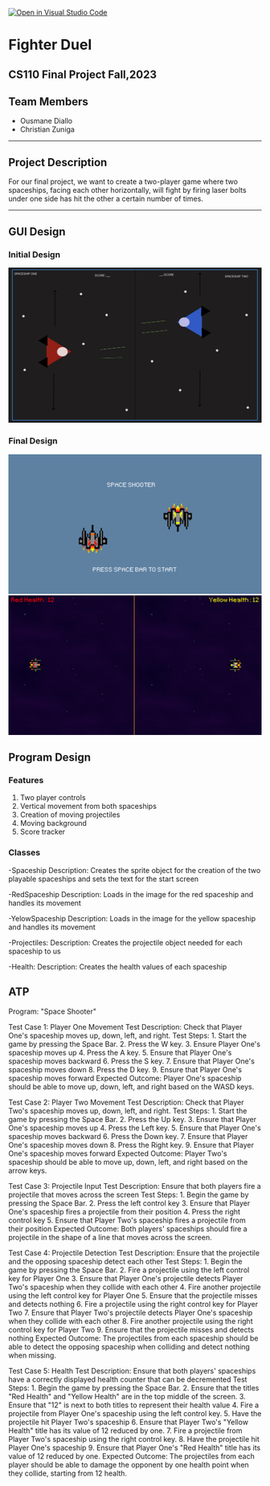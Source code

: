 [![Open in Visual Studio Code](https://classroom.github.com/assets/open-in-vscode-718a45dd9cf7e7f842a935f5ebbe5719a5e09af4491e668f4dbf3b35d5cca122.svg)](https://classroom.github.com/online_ide?assignment_repo_id=12862594&assignment_repo_type=AssignmentRepo)


# Fighter Duel
## CS110 Final Project  Fall,2023

## Team Members

- Ousmane Diallo
- Christian Zuniga

***

## Project Description

For our final project, we want to create a two-player game where two spaceships, facing each other horizontally, will fight by firing laser bolts under one side has hit the other a certain number of times.

***    

## GUI Design

### Initial Design

![initial gui](assets/Initial_GUI.jpg)

### Final Design

![final gui](assets/final_loading_screen.png)
![final gui](assets/final_gameshot.png)


## Program Design

### Features

1. Two player controls
2. Vertical movement from both spaceships
3. Creation of moving projectiles
4. Moving background
5. Score tracker

### Classes

-Spaceship Description: Creates the sprite object for the creation of the two playable spaceships and sets the text for the start screen

-RedSpaceship Description: Loads in the image for the red spaceship and handles its movement

-YelowSpaceship Description: Loads in the image for the yellow spaceship and handles its movement

-Projectiles: Description: Creates the projectile object needed for each spaceship to us

-Health: Description: Creates the health values of each spaceship

## ATP
Program: "Space Shooter"

Test Case 1: Player One Movement Test Description: Check that Player One's spaceship moves up, down, left, and right. Test Steps: 1. Start the game by pressing the Space Bar. 2. Press the W key. 3. Ensure Player One's spaceship moves up 4. Press the A key. 5. Ensure that Player One's spaceship moves backward 6. Press the S key. 7. Ensure that Player One's spaceship moves down 8. Press the D key. 9. Ensure that Player One's spaceship moves forward Expected Outcome: Player One's spaceship should be able to move up, down, left, and right based on the WASD keys.

Test Case 2: Player Two Movement Test Description: Check that Player Two's spaceship moves up, down, left, and right. Test Steps: 1. Start the game by pressing the Space Bar. 2. Press the Up key. 3. Ensure that Player One's spaceship moves up 4. Press the Left key. 5. Ensure that Player One's spaceship moves backward 6. Press the Down key. 7. Ensure that Player One's spaceship moves down 8. Press the Right key. 9. Ensure that Player One's spaceship moves forward Expected Outcome: Player Two's spaceship should be able to move up, down, left, and right based on the arrow keys.

Test Case 3: Projectile Input Test Description: Ensure that both players fire a projectile that moves across the screen Test Steps: 1. Begin the game by pressing the Space Bar. 2. Press the left control key 3. Ensure that Player One's spaceship fires a projectile from their position 4. Press the right control key 5. Ensure that Player Two's spaceship fires a projectile from their position Expected Outcome: Both players' spaceships should fire a projectile in the shape of a line that moves across the screen.

Test Case 4: Projectile Detection Test Description: Ensure that the projectile and the opposing spaceship detect each other Test Steps: 1. Begin the game by pressing the Space Bar. 2. Fire a projectile using the left control key for Player One 3. Ensure that Player One's projectile detects Player Two's spaceship when they collide with each other 4. Fire another projectile using the left control key for Player One 5. Ensure that the projectile misses and detects nothing 6. Fire a projectile using the right control key for Player Two 7. Ensure that Player Two's projectile detects Player One's spaceship when they collide with each other 8. Fire another projectile using the right control key for Player Two 9. Ensure that the projectile misses and detects nothing Expected Outcome: The projectiles from each spaceship should be able to detect the opposing spaceship when colliding and detect nothing when missing.

Test Case 5: Health Test Description: Ensure that both players' spaceships have a correctly displayed health counter that can be decremented Test Steps: 1. Begin the game by pressing the Space Bar. 2. Ensure that the titles "Red Health" and "Yellow Health" are in the top middle of the screen. 3. Ensure that "12" is next to both titles to represent their health value 4. Fire a projectile from Player One's spaceship using the left control key. 5. Have the projectile hit Player Two's spaceship 6. Ensure that Player Two's "Yellow Health" title has its value of 12 reduced by one. 7. Fire a projectile from Player Two's spaceship using the right control key. 8. Have the projectile hit Player One's spaceship 9. Ensure that Player One's "Red Health" title has its value of 12 reduced by one. Expected Outcome: The projectiles from each player should be able to damage the opponent by one health point when they collide, starting from 12 health.

